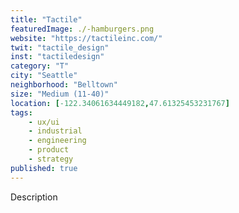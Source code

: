 ```yaml
---
title: "Tactile"
featuredImage: ./-hamburgers.png
website: "https://tactileinc.com/"
twit: "tactile_design"
inst: "tactiledesign"
category: "T"
city: "Seattle"
neighborhood: "Belltown"
size: "Medium (11-40)"
location: [-122.34061634449182,47.61325453231767]
tags:
    - ux/ui
    - industrial
    - engineering
    - product
    - strategy
published: true
---
```


Description
